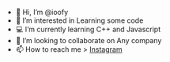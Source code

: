 - 👋 Hi, I’m @ioofy
- 👀 I’m interested in Learning some code
- 💻 I’m currently learning C++ and Javascript
- 💞️ I’m looking to collaborate on Any company
- 📫 How to reach me > [Instagram](https://ioofy.github.io/reindex.github.io)

